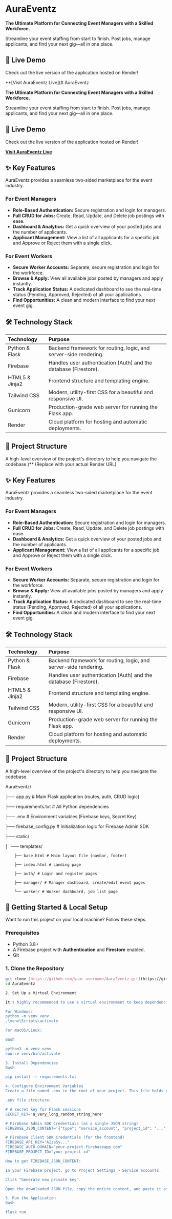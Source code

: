 # AuraEventz

**The Ultimate Platform for Connecting Event Managers with a Skilled Workforce.**

Streamline your event staffing from start to finish. Post jobs, manage applicants, and find your next gig—all in one place.

## 🚀 Live Demo

Check out the live version of the application hosted on Render!

**[Visit AuraEventz Live](# AuraEventz

**The Ultimate Platform for Connecting Event Managers with a Skilled Workforce.**

Streamline your event staffing from start to finish. Post jobs, manage applicants, and find your next gig—all in one place.

## 🚀 Live Demo

Check out the live version of the application hosted on Render!

**[Visit AuraEventz Live](https://your-render-url-goes-here.com)** 

## ✨ Key Features

AuraEventz provides a seamless two-sided marketplace for the event industry.

### For Event Managers
* **Role-Based Authentication:** Secure registration and login for managers.
* **Full CRUD for Jobs:** Create, Read, Update, and Delete job postings with ease.
* **Dashboard & Analytics:** Get a quick overview of your posted jobs and the number of applicants.
* **Applicant Management:** View a list of all applicants for a specific job and Approve or Reject them with a single click.

### For Event Workers
* **Secure Worker Accounts:** Separate, secure registration and login for the workforce.
* **Browse & Apply:** View all available jobs posted by managers and apply instantly.
* **Track Application Status:** A dedicated dashboard to see the real-time status (Pending, Approved, Rejected) of all your applications.
* **Find Opportunities:** A clean and modern interface to find your next event gig.

## 🛠️ Technology Stack

| Technology | Purpose |
| :--- | :--- |
| Python & Flask | Backend framework for routing, logic, and server-side rendering. |
| Firebase | Handles user authentication (Auth) and the database (Firestore). |
| HTML5 & Jinja2 | Frontend structure and templating engine. |
| Tailwind CSS | Modern, utility-first CSS for a beautiful and responsive UI. |
| Gunicorn | Production-grade web server for running the Flask app. |
| Render | Cloud platform for hosting and automatic deployments. |

## 📂 Project Structure

A high-level overview of the project's directory to help you navigate the codebase.)** (Replace with your actual Render URL)

## ✨ Key Features

AuraEventz provides a seamless two-sided marketplace for the event industry.

### For Event Managers
* **Role-Based Authentication:** Secure registration and login for managers.
* **Full CRUD for Jobs:** Create, Read, Update, and Delete job postings with ease.
* **Dashboard & Analytics:** Get a quick overview of your posted jobs and the number of applicants.
* **Applicant Management:** View a list of all applicants for a specific job and Approve or Reject them with a single click.

### For Event Workers
* **Secure Worker Accounts:** Separate, secure registration and login for the workforce.
* **Browse & Apply:** View all available jobs posted by managers and apply instantly.
* **Track Application Status:** A dedicated dashboard to see the real-time status (Pending, Approved, Rejected) of all your applications.
* **Find Opportunities:** A clean and modern interface to find your next event gig.

## 🛠️ Technology Stack

| Technology | Purpose |
| :--- | :--- |
| Python & Flask | Backend framework for routing, logic, and server-side rendering. |
| Firebase | Handles user authentication (Auth) and the database (Firestore). |
| HTML5 & Jinja2 | Frontend structure and templating engine. |
| Tailwind CSS | Modern, utility-first CSS for a beautiful and responsive UI. |
| Gunicorn | Production-grade web server for running the Flask app. |
| Render | Cloud platform for hosting and automatic deployments. |

## 📂 Project Structure

A high-level overview of the project's directory to help you navigate the codebase.

AuraEventz/ 

├── app.py # Main Flask application (routes, auth, CRUD logic) 

├── requirements.txt # All Python dependencies 

├── .env # Environment variables (Firebase keys, Secret Key) 

├── firebase_config.py # Initialization logic for Firebase Admin SDK 

├── static/
 
 │ └── templates/ 
  
        ├── base.html # Main layout file (navbar, footer) 
    
        ├── index.html # Landing page 
    
        ├── auth/ # Login and register pages 
        
        ├── manager/ # Manager dashboard, create/edit event pages 
    
        └── worker/ # Worker dashboard, job list page

## 🏁 Getting Started & Local Setup

Want to run this project on your local machine? Follow these steps.

### Prerequisites
* Python 3.8+
* A Firebase project with **Authentication** and **Firestore** enabled.
* Git

### 1. Clone the Repository
```bash
git clone [https://github.com/your-username/AuraEventz.git](https://github.com/your-username/AuraEventz.git)
cd AuraEventz

2. Set Up a Virtual Environment

It's highly recommended to use a virtual environment to keep dependencies isolated.

For Windows:
python -m venv venv
.\venv\Scripts\activate

For macOS/Linux:

Bash

python3 -m venv venv
source venv/bin/activate

3. Install Dependencies
Bash

pip install -r requirements.txt

4. Configure Environment Variables
Create a file named .env in the root of your project. This file holds your secret keys and is ignored by Git.

.env file structure:

# A secret key for Flask sessions
SECRET_KEY='a_very_long_random_string_here'

# Firebase Admin SDK Credentials (as a single JSON string)
FIREBASE_JSON_CONTENT='{"type": "service_account", "project_id": "...", ...}'

# Firebase Client SDK Credentials (for the frontend)
FIREBASE_API_KEY="AIzaSy..."
FIREBASE_AUTH_DOMAIN="your-project.firebaseapp.com"
FIREBASE_PROJECT_ID="your-project-id"

How to get FIREBASE_JSON_CONTENT:

In your Firebase project, go to Project Settings > Service accounts.

Click "Generate new private key".

Open the downloaded JSON file, copy the entire content, and paste it as a single line for the FIREBASE_JSON_CONTENT value.

5. Run the Application
Bash

flask run